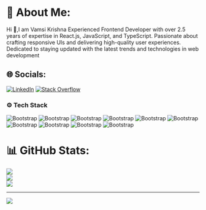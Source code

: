 # 💫 About Me:
Hi 👋,I am Vamsi Krishna Experienced Frontend Developer with over 2.5 years of expertise in React.js, JavaScript, and TypeScript. Passionate about crafting responsive UIs and delivering high-quality user experiences. Dedicated to staying updated with the latest trends and technologies in web development


## 🌐 Socials:
[![LinkedIn](https://img.shields.io/badge/LinkedIn-%230077B5.svg?logo=linkedin&logoColor=white)](https://linkedin.com/in/o-vamsi-krishna) [![Stack Overflow](https://img.shields.io/badge/-Stackoverflow-FE7A16?logo=stack-overflow&logoColor=white)](https://stackoverflow.com/users/21899748/vamsi-krishna) 

### ⚙️ Tech Stack

![Bootstrap](https://img.shields.io/badge/-React.js-05122A?style=flat-square&logo=React.js&color=353535) ![Bootstrap](https://img.shields.io/badge/-Next.js-05122A?style=flat-square&logo=Next.js&color=353535) ![Bootstrap](https://img.shields.io/badge/-Javascript-05122A?style=flat-square&logo=Javascript&color=353535) ![Bootstrap](https://img.shields.io/badge/-Typescript-05122A?style=flat-square&logo=Typescript&color=353535) ![Bootstrap](https://img.shields.io/badge/-Html5-05122A?style=flat-square&logo=Html5&color=353535) ![Bootstrap](https://img.shields.io/badge/-Css3-05122A?style=flat-square&logo=Css3&color=353535) ![Bootstrap](https://img.shields.io/badge/-Redux-05122A?style=flat-square&logo=Redux&color=353535) ![Bootstrap](https://img.shields.io/badge/-Python-05122A?style=flat-square&logo=Python&color=353535) ![Bootstrap](https://img.shields.io/badge/-Tailwind%20Css-05122A?style=flat-square&logo=Tailwind-Css&color=353535) ![Bootstrap](https://img.shields.io/badge/-Mui-05122A?style=flat-square&logo=Mui&color=353535)

# 📊 GitHub Stats:
![](https://github-readme-stats.vercel.app/api?username=Vamsibablu&theme=dark&hide_border=false&include_all_commits=false&count_private=false)<br/>
![](https://github-readme-streak-stats.herokuapp.com/?user=Vamsibablu&theme=dark&hide_border=false)<br/>
![](https://github-readme-stats.vercel.app/api/top-langs/?username=Vamsibablu&theme=dark&hide_border=false&include_all_commits=false&count_private=false&layout=compact)

---
[![](https://visitcount.itsvg.in/api?id=Vamsibablu&icon=0&color=0)](https://visitcount.itsvg.in)

<!-- Proudly created with GPRM ( https://gprm.itsvg.in ) -->
